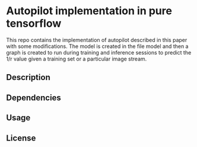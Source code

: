 # Autopilot implementation in pure tensorflow

This repo contains the implementation of autopilot described in this paper []() with some modifications. The model is created in the file model and then a graph is created to run during training and inference sessions to predict the 1/r value given a training set or a particular image stream. 

## Description

## Dependencies

## Usage 

## License 